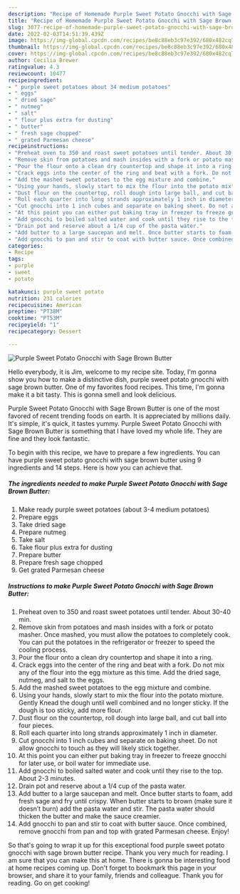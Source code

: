 ```yaml
---
description: "Recipe of Homemade Purple Sweet Potato Gnocchi with Sage Brown Butter"
title: "Recipe of Homemade Purple Sweet Potato Gnocchi with Sage Brown Butter"
slug: 3077-recipe-of-homemade-purple-sweet-potato-gnocchi-with-sage-brown-butter
date: 2022-02-03T14:51:39.439Z
image: https://img-global.cpcdn.com/recipes/be8c88eb3c97e392/680x482cq70/purple-sweet-potato-gnocchi-with-sage-brown-butter-recipe-main-photo.jpg
thumbnail: https://img-global.cpcdn.com/recipes/be8c88eb3c97e392/680x482cq70/purple-sweet-potato-gnocchi-with-sage-brown-butter-recipe-main-photo.jpg
cover: https://img-global.cpcdn.com/recipes/be8c88eb3c97e392/680x482cq70/purple-sweet-potato-gnocchi-with-sage-brown-butter-recipe-main-photo.jpg
author: Cecilia Brewer
ratingvalue: 4.3
reviewcount: 10477
recipeingredient:
- " purple sweet potatoes about 34 medium potatoes"
- " eggs"
- " dried sage"
- " nutmeg"
- " salt"
- " flour plus extra for dusting"
- " butter"
- " fresh sage chopped"
- " grated Parmesan cheese"
recipeinstructions:
- "Preheat oven to 350 and roast sweet potatoes until tender. About 30-40 min."
- "Remove skin from potatoes and mash insides with a fork or potato masher. Once mashed, you must allow the potatoes to completely cook. You can put the potatoes in the refrigerator or freezer to speed the cooling process."
- "Pour the flour onto a clean dry countertop and shape it into a ring."
- "Crack eggs into the center of the ring and beat with a fork. Do not mix any of the flour into the egg mixture as this time. Add the dried sage, nutmeg, and salt to the eggs."
- "Add the mashed sweet potatoes to the egg mixture and combine."
- "Using your hands, slowly start to mix the flour into the potato mixture. Gently Knead the dough until well combined and no longer sticky. If the dough is too sticky, add more flour."
- "Dust flour on the countertop, roll dough into large ball, and cut ball into four pieces."
- "Roll each quarter into long strands approximately 1 inch in diameter."
- "Cut gnocchi into 1 inch cubes and separate on baking sheet. Do not allow gnocchi to touch as they will likely stick together."
- "At this point you can either put baking tray in freezer to freeze gnocchi for later use, or boil water for immediate use."
- "Add gnocchi to boiled salted water and cook until they rise to the top. About 2-3 minutes."
- "Drain pot and reserve about a 1/4 cup of the pasta water."
- "Add butter to a large saucepan and melt. Once butter starts to foam, add fresh sage and fry until crispy. When butter starts to brown (make sure it doesn’t burn) add the pasta water and stir. The pasta water should thicken the butter and make the sauce creamier."
- "Add gnocchi to pan and stir to coat with butter sauce. Once combined, remove gnocchi from pan and top with grated Parmesan cheese. Enjoy!"
categories:
- Recipe
tags:
- purple
- sweet
- potato

katakunci: purple sweet potato 
nutrition: 231 calories
recipecuisine: American
preptime: "PT38M"
cooktime: "PT53M"
recipeyield: "1"
recipecategory: Dessert

---
```



![Purple Sweet Potato Gnocchi with Sage Brown Butter](https://img-global.cpcdn.com/recipes/be8c88eb3c97e392/680x482cq70/purple-sweet-potato-gnocchi-with-sage-brown-butter-recipe-main-photo.jpg)

Hello everybody, it is Jim, welcome to my recipe site. Today, I'm gonna show you how to make a distinctive dish, purple sweet potato gnocchi with sage brown butter. One of my favorites food recipes. This time, I'm gonna make it a bit tasty. This is gonna smell and look delicious.

Purple Sweet Potato Gnocchi with Sage Brown Butter is one of the most favored of recent trending foods on earth. It is appreciated by millions daily. It's simple, it's quick, it tastes yummy. Purple Sweet Potato Gnocchi with Sage Brown Butter is something that I have loved my whole life. They are fine and they look fantastic.




To begin with this recipe, we have to prepare a few ingredients. You can have purple sweet potato gnocchi with sage brown butter using 9 ingredients and 14 steps. Here is how you can achieve that.

<!--inarticleads1-->

##### The ingredients needed to make Purple Sweet Potato Gnocchi with Sage Brown Butter:

1. Make ready  purple sweet potatoes (about 3-4 medium potatoes)
1. Prepare  eggs
1. Take  dried sage
1. Prepare  nutmeg
1. Take  salt
1. Take  flour plus extra for dusting
1. Prepare  butter
1. Prepare  fresh sage chopped
1. Get  grated Parmesan cheese




<!--inarticleads2-->

##### Instructions to make Purple Sweet Potato Gnocchi with Sage Brown Butter:

1. Preheat oven to 350 and roast sweet potatoes until tender. About 30-40 min.
1. Remove skin from potatoes and mash insides with a fork or potato masher. Once mashed, you must allow the potatoes to completely cook. You can put the potatoes in the refrigerator or freezer to speed the cooling process.
1. Pour the flour onto a clean dry countertop and shape it into a ring.
1. Crack eggs into the center of the ring and beat with a fork. Do not mix any of the flour into the egg mixture as this time. Add the dried sage, nutmeg, and salt to the eggs.
1. Add the mashed sweet potatoes to the egg mixture and combine.
1. Using your hands, slowly start to mix the flour into the potato mixture. Gently Knead the dough until well combined and no longer sticky. If the dough is too sticky, add more flour.
1. Dust flour on the countertop, roll dough into large ball, and cut ball into four pieces.
1. Roll each quarter into long strands approximately 1 inch in diameter.
1. Cut gnocchi into 1 inch cubes and separate on baking sheet. Do not allow gnocchi to touch as they will likely stick together.
1. At this point you can either put baking tray in freezer to freeze gnocchi for later use, or boil water for immediate use.
1. Add gnocchi to boiled salted water and cook until they rise to the top. About 2-3 minutes.
1. Drain pot and reserve about a 1/4 cup of the pasta water.
1. Add butter to a large saucepan and melt. Once butter starts to foam, add fresh sage and fry until crispy. When butter starts to brown (make sure it doesn’t burn) add the pasta water and stir. The pasta water should thicken the butter and make the sauce creamier.
1. Add gnocchi to pan and stir to coat with butter sauce. Once combined, remove gnocchi from pan and top with grated Parmesan cheese. Enjoy!




So that's going to wrap it up for this exceptional food purple sweet potato gnocchi with sage brown butter recipe. Thank you very much for reading. I am sure that you can make this at home. There is gonna be interesting food at home recipes coming up. Don't forget to bookmark this page in your browser, and share it to your family, friends and colleague. Thank you for reading. Go on get cooking!
